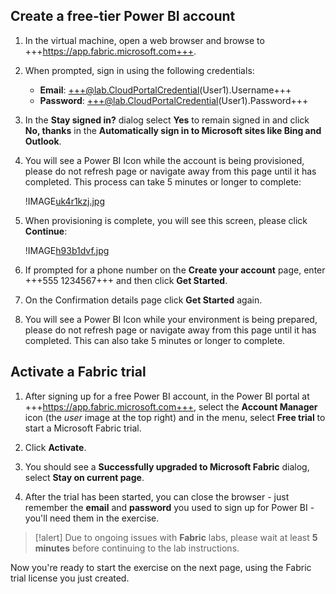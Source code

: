 ## Create a free-tier Power BI account

1. In the virtual machine, open a web browser and browse to +++https://app.fabric.microsoft.com+++.

1. When prompted, sign in using the following credentials:

    - **Email**: +++@lab.CloudPortalCredential(User1).Username+++
    - **Password**: +++@lab.CloudPortalCredential(User1).Password+++

1. In the **Stay signed in?** dialog select **Yes** to remain signed in and click **No, thanks** in the **Automatically sign in to Microsoft sites like Bing and Outlook**.

1. You will see a Power BI Icon while the account is being provisioned, please do not refresh page or navigate away from this page until it has completed.  This process can take 5 minutes or longer to complete:

    !IMAGE[uk4r1kzj.jpg](instructions276555/uk4r1kzj.jpg)

1. When provisioning is complete, you will see this screen, please click **Continue**:

    !IMAGE[h93b1dvf.jpg](instructions276555/h93b1dvf.jpg)

1. If prompted for a phone number on the **Create your account** page, enter +++555 1234567+++ and then click **Get Started**.

1. On the Confirmation details page click **Get Started** again.

1. You will see a Power BI Icon while your environment is being prepared, please do not refresh page or navigate away from this page until it has completed.  This can also take 5 minutes or longer to complete.   

## Activate a Fabric trial

1. After signing up for a free Power BI account, in the Power BI portal at +++https://app.fabric.microsoft.com+++, select the **Account Manager** icon (the *user* image at the top right) and in the menu, select **Free trial** to start a Microsoft Fabric trial.

1. Click **Activate**.

1. You should see a **Successfully upgraded to Microsoft Fabric** dialog, select **Stay on current page**.

1. After the trial has been started, you can close the browser - just remember the **email** and **password** you used to sign up for Power BI - you'll need them in the exercise.

>[!alert] Due to ongoing issues with **Fabric** labs, please wait at least **5 minutes** before continuing to the lab instructions.

Now you're ready to start the exercise on the next page, using the Fabric trial license you just created.

